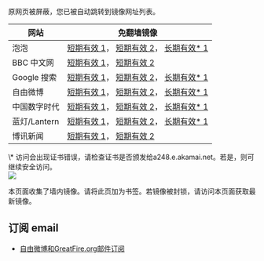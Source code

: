 <p>原网页被屏蔽，您已被自动跳转到镜像网址列表。</p>
<table>
    <thead>
        <tr>
            <th>网站</th>
            <th>免翻墙镜像</th>
        </tr>
    </thead>
    <tbody>    
        <tr>
            <td>泡泡</td>
            <td>            
                <a href="https://paopao3.azurewebsites.net" target="jx1">短期有效 1</a>，            
                <a href="https://d19ysv8o6fv16v.cloudfront.net" target="jx2">短期有效 2</a>，            
                <a href="https://a26.d.akamai.net/f/1/1/1/dci.download.akamai.com/35985/159415/1/p/" target="jx3">长期有效* 1</a>
            </td>
        </tr>    
        <tr>
            <td>BBC 中文网</td>
            <td>            
                <a href="https://bbc1.azurewebsites.net" target="jx4">短期有效 1</a>，            
                <a href="https://d1zf37pb2kxnxf.cloudfront.net" target="jx5">短期有效 2</a>
            </td>
        </tr>    
        <tr>
            <td>Google 搜索</td>
            <td>            
                <a href="https://865ba.azurewebsites.net" target="jx6">短期有效 1</a>，            
                <a href="https://d3vv89cvqbrqlq.cloudfront.net" target="jx7">短期有效 2</a>，            
                <a href="https://a26.d.akamai.net/f/1/1/1/dci.download.akamai.com/35985/159415/1/g/" target="jx8">长期有效* 1</a>
            </td>
        </tr>    
        <tr>
            <td>自由微博</td>
            <td>            
                <a href="https://fw7.azurewebsites.net" target="jx9">短期有效 1</a>，            
                <a href="https://d2fstso2jh4dhr.cloudfront.net" target="jx10">短期有效 2</a>，            
                <a href="https://main.dl.wu.akadns.net/f/1/1/1/dci.download.akamai.com/35985/159415/1/f/" target="jx11">长期有效* 1</a>
            </td>
        </tr>    
        <tr>
            <td>中国数字时代</td>
            <td>            
                <a href="https://39bf.azurewebsites.net" target="jx12">短期有效 1</a>，            
                <a href="https://dazdu2iuzl72b.cloudfront.net" target="jx13">短期有效 2</a>，            
                <a href="https://a411.b.akamai.net/f/1/1/1/dci.download.akamai.com/35985/159415/1/c/" target="jx14">长期有效* 1</a>
            </td>
        </tr>    
        <tr>
            <td>蓝灯/Lantern</td>
            <td>            
                <a href="https://lantern1.azurewebsites.net" target="jx15">短期有效 1</a>，            
                <a href="https://dx1djqjpnvurw.cloudfront.net" target="jx16">短期有效 2</a>，            
                <a href="https://a26.d.akamai.net/f/1/1/1/dci.download.akamai.com/35985/159415/1/l/" target="jx17">长期有效* 1</a>
            </td>
        </tr>    
        <tr>
            <td>博讯新闻</td>
            <td>            
                <a href="https://boxun3.azurewebsites.net" target="jx18">短期有效 1</a>，            
                <a href="https://dz2kkf55yiy7s.cloudfront.net" target="jx19">短期有效 2</a>
            </td>
        </tr>
    </tbody>
</table>
\* 访问会出现证书错误，请检查证书是否颁发给a248.e.akamai.net。若是，则可继续安全访问。

<br/>
<img src="https://raw.githubusercontent.com/greatfire/z/master/logos.gif" />

本页面收集了墙内镜像。请将此页加为书签。若镜像被封锁，请访问本页面获取最新镜像。

## 订阅 email
* <a href="https://b.us7.list-manage.com/subscribe?u=854fca58782082e0cbdf204a0&id=c78949b93c">自由微博和GreatFire.org邮件订阅</a>
